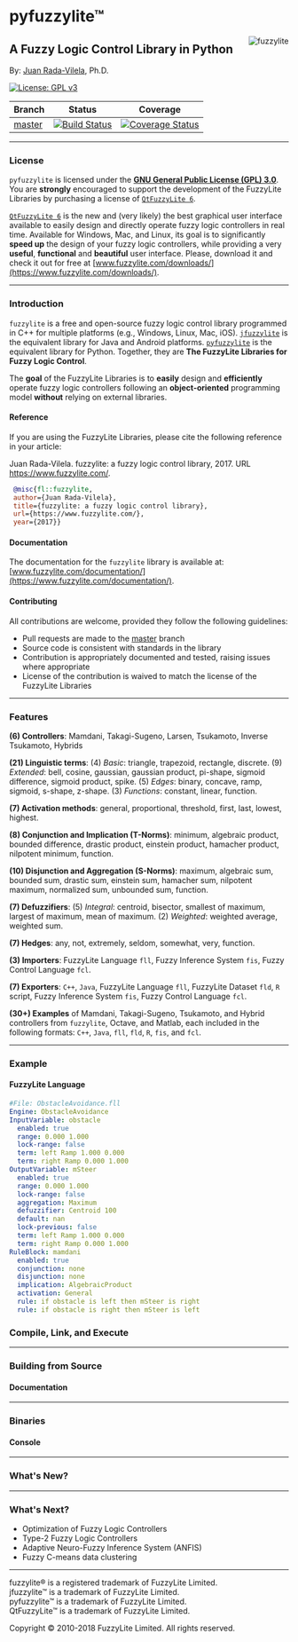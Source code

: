 


pyfuzzylite&trade; 
==================
<img src="https://raw.githubusercontent.com/fuzzylite/pyfuzzylite/master/fuzzylite.png" align="right" alt="fuzzylite">


A Fuzzy Logic Control Library in Python
---------------------------------------

By: [Juan Rada-Vilela](https://www.fuzzylite.com/jcrada), Ph.D.


[![License: GPL v3](https://img.shields.io/badge/License-GPL%20v3-blue.svg)](http://www.gnu.org/licenses/gpl-3.0)

| Branch | Status  | Coverage |
|--------|---------|----------|
|[master](https://github.com/fuzzylite/pyfuzzylite/tree/master) |[![Build Status](https://travis-ci.org/fuzzylite/pyfuzzylite.svg?branch=master)](https://travis-ci.org/fuzzylite/pyfuzzylite) |[![Coverage Status](https://coveralls.io/repos/github/fuzzylite/pyfuzzylite/badge.svg?branch=master)](https://coveralls.io/github/fuzzylite/pyfuzzylite?branch=master) 


***


### <a name="license">License</a>
`pyfuzzylite` is licensed under the [**GNU General Public License (GPL) 3.0**](https://www.gnu.org/licenses/gpl.html). You are **strongly** encouraged to support the development of the FuzzyLite Libraries by purchasing a license of [`QtFuzzyLite 6`](https://www.fuzzylite.com/downloads).

[`QtFuzzyLite 6`](https://www.fuzzylite.com/downloads/) is the new and (very likely) the best graphical user interface available to  easily design and directly operate fuzzy logic controllers in real time. Available for Windows, Mac, and Linux, its goal is to significantly **speed up** the design of your fuzzy logic controllers, while providing a very **useful**, **functional** and **beautiful** user interface.
Please, download it and check it out for free at [www.fuzzylite.com/downloads/](https://www.fuzzylite.com/downloads/).

***


### <a name="introduction">Introduction</a>


`fuzzylite` is a free and open-source fuzzy logic control library programmed in C++ for multiple platforms (e.g., Windows, Linux, Mac, iOS). [`jfuzzylite`](https://github.com/fuzzylite/jfuzzylite/) is the equivalent library for Java and Android platforms. [`pyfuzzylite`](https://github.com/fuzzylite/pyfuzzylite/) is the equivalent library for Python. Together, they are **The FuzzyLite Libraries for Fuzzy Logic Control**.

 The **goal** of the FuzzyLite Libraries is to **easily** design and **efficiently** operate fuzzy logic controllers following an **object-oriented** programming model **without** relying on external libraries.


#### Reference
If you are using the FuzzyLite Libraries, please cite the following reference in your article:

Juan Rada-Vilela. fuzzylite: a fuzzy logic control library, 2017. URL https://www.fuzzylite.com/.

```bibtex
 @misc{fl::fuzzylite,
 author={Juan Rada-Vilela},
 title={fuzzylite: a fuzzy logic control library},
 url={https://www.fuzzylite.com/},
 year={2017}}
```

#### Documentation
The documentation for the `fuzzylite` library is available at: [www.fuzzylite.com/documentation/](https://www.fuzzylite.com/documentation/).

#### Contributing
All contributions are welcome, provided they follow the following guidelines:
 - Pull requests are made to the [master](https://github.com/fuzzylite/pyfuzzylite/tree/master) branch
 - Source code is consistent with standards in the library
 - Contribution is appropriately documented and tested, raising issues where appropriate
 - License of the contribution is waived to match the license of the FuzzyLite Libraries


***

### <a name="features">Features</a>

**(6) Controllers**: Mamdani, Takagi-Sugeno, Larsen, Tsukamoto, Inverse Tsukamoto, Hybrids

**(21) Linguistic terms**:  (4) *Basic*: triangle, trapezoid, rectangle, discrete.
(9) *Extended*: bell, cosine, gaussian, gaussian product, pi-shape, sigmoid difference, sigmoid product, spike.
(5) *Edges*: binary, concave, ramp, sigmoid, s-shape, z-shape.
(3) *Functions*: constant, linear, function.

**(7) Activation methods**:  general, proportional, threshold, first, last, lowest, highest.

**(8) Conjunction and Implication (T-Norms)**: minimum, algebraic product, bounded difference, drastic product, einstein product, hamacher product, nilpotent minimum, function.

**(10) Disjunction and Aggregation (S-Norms)**:  maximum, algebraic sum, bounded sum, drastic sum, einstein sum, hamacher sum, nilpotent maximum, normalized sum, unbounded sum,  function.

**(7) Defuzzifiers**:  (5) *Integral*: centroid, bisector, smallest of maximum, largest of maximum, mean of maximum.
(2) *Weighted*: weighted average, weighted sum.

**(7) Hedges**: any, not, extremely, seldom, somewhat, very, function.

**(3) Importers**: FuzzyLite Language `fll`, Fuzzy Inference System `fis`, Fuzzy Control Language `fcl`.

**(7) Exporters**: `C++`, `Java`, FuzzyLite Language `fll`, FuzzyLite Dataset `fld`, `R` script, Fuzzy Inference System `fis`, Fuzzy Control Language `fcl`.

**(30+) Examples**  of Mamdani, Takagi-Sugeno, Tsukamoto, and Hybrid controllers from `fuzzylite`, Octave, and Matlab, each included in the following formats: `C++`, `Java`, `fll`, `fld`, `R`, `fis`, and `fcl`.




***

### <a name="example">Example</a>
#### FuzzyLite Language
```yaml
#File: ObstacleAvoidance.fll
Engine: ObstacleAvoidance
InputVariable: obstacle
  enabled: true
  range: 0.000 1.000
  lock-range: false
  term: left Ramp 1.000 0.000
  term: right Ramp 0.000 1.000
OutputVariable: mSteer
  enabled: true
  range: 0.000 1.000
  lock-range: false
  aggregation: Maximum
  defuzzifier: Centroid 100
  default: nan
  lock-previous: false
  term: left Ramp 1.000 0.000
  term: right Ramp 0.000 1.000
RuleBlock: mamdani
  enabled: true
  conjunction: none
  disjunction: none
  implication: AlgebraicProduct
  activation: General
  rule: if obstacle is left then mSteer is right
  rule: if obstacle is right then mSteer is left
```
### <a name="compile-build-execute">Compile, Link, and Execute</a>





***


### <a name="building">Building  from Source</a>




#### Documentation



***

### <a name="binaries">Binaries</a>



#### Console

***

### <a name="whatsnew">What's New?</a>


***

### <a name="whatsnext">What's Next?</a>

+ Optimization of Fuzzy Logic Controllers
+ Type-2 Fuzzy Logic Controllers
+ Adaptive Neuro-Fuzzy Inference System (ANFIS)
+ Fuzzy C-means data clustering

***

fuzzylite&reg; is a registered trademark of FuzzyLite Limited.<br>
jfuzzylite&trade; is a trademark of FuzzyLite Limited.<br>
pyfuzzylite&trade; is a trademark of FuzzyLite Limited.<br>
QtFuzzyLite&trade; is a trademark of FuzzyLite Limited.<br>


Copyright &#xa9; 2010-2018 FuzzyLite Limited. All rights reserved.